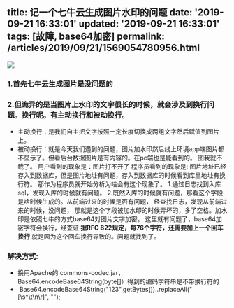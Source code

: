 title: 记一个七牛云生成图片水印的问题
date: '2019-09-21 16:33:01'
updated: '2019-09-21 16:33:01'
tags: [故障, base64加密]
permalink: /articles/2019/09/21/1569054780956.html
---
![](https://img.hacpai.com/bing/20190719.jpg?imageView2/1/w/960/h/540/interlace/1/q/100)

### 1.首先七牛云生成图片是没问题的
### 2.但诡异的是当图片上水印的文字很长的时候，就会涉及到换行问题。换行呢。有主动换行和被动换行。
* 主动换行：是我们自主把文字按照一定长度切换成两组文字然后赋值到图片上。
* 被动换行：就是今天我们遇到的问题，图片加水印然后线上环境app端图片都不显示了。但看后台数据图片是有内容的。在pc端也是能看到的。
图我就不截了。
用户看到的现象是：图片打不开了
程序员看到的现象是: 图片地址已经存入到数据库，但是图片地址有问题，存入到数据库的时候看到库里地址有换行符。
那作为程序员就开始分析为啥会有这个现象了。
1.通过日志找到入库sql，发现入库的时候就有问题。
2.既然入库的时候就有问题，那看这个字段是啥时候生成的。从前端过来的时候是否有问题，
经查找日志，发现从前端过来的时候，没问题，
那就是这个字段被加水印的时候弄坏的，多了空格。加水印是依照七牛的方式base64对图片文字加密。
这里就有问题了，base64加密字符会换行，经查证
**据RFC 822规定，每76个字符，还需要加上一个回车换行**
就是因为这个回车换行导致的。问题就找到了。
### 解决方式:
* 换用Apache的 commons-codec.jar， Base64.encodeBase64String(byte[]）得到的编码字符串是不带换行符的
*  Base64.encodeBase64String("123".getBytes())..replaceAll("[\\s*\t\n\r]", "");
